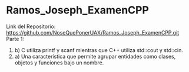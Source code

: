 # Ramos_Joseph_ExamenCPP
Link del Repositorio: https://github.com/NoseQuePonerUAX/Ramos_Joseph_ExamenCPP.git
Parte 1:
1. b) C utiliza printf y scanf mientras que C++ utiliza std::cout y std::cin.
2. a) Una característica que permite agrupar entidades como clases, objetos y funciones bajo un nombre.
